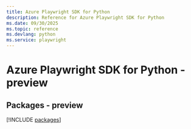 ```yaml
---
title: Azure Playwright SDK for Python
description: Reference for Azure Playwright SDK for Python
ms.date: 09/30/2025
ms.topic: reference
ms.devlang: python
ms.service: playwright
---
```

# Azure Playwright SDK for Python - preview
## Packages - preview
[!INCLUDE [packages](playwright-index.md)]